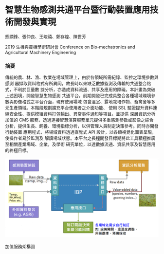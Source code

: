 # 智慧生物感測共通平台暨行動裝置應用技術開發與實現
熊顯鋒、張仲良、王峻禧、鄭存煌、陳世芳

2019 生機與農機學術研討會 Conference on Bio-mechatronics and Agricultural Machinery Engineering

### 摘要
傳統的農、林、漁、牧業在場域管理上，由於各領域所需紀錄、監控之環境參數與感測 器擷取資料格式有所異同，故長時以來缺乏數據監測及傳輸的共通整合格式，不利於巨量數 據分析，亦造成資料流通、共享及應用的障礙。本計畫為突破上述困境，開發智慧生物感測 共通平台，前期開發已完成具整合各種場域環境參數與影像格式之平台介面，現有使用場域 包含溫室、露地栽培作物、畜禽舍等多元生產領域。本階段規劃擴充平台使用者之介面功能、 使用 SSL 驗證提升資料連線安全性、提供模組資料打包輸出、異常事件通知等項目。並提供 深層資訊分析加值的 CMS 服務，透過連接智慧演算服務單元提供多重感測參數或影像之綜合 分析，提供生長、飼養、環境指標分析，以供管理人員制定決策參考。同時亦開發行動裝置 應用程式，將場域資料透過直覺式 API 設計，以各類視覺化圖表呈現，使操作者易於監測及 解讀場域狀態。本平台之長程開發目標期將此工具積極推廣至相關產業場域、企業，及學術 研究單位，以達數據流通、資訊共享及智慧應用的終極目標。
<br></br>
![structure of CMS service](CMSService.png) <br></br>
加值服務架構圖
